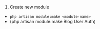 1. Create new module
- `php artisan module:make <module-name>`
- (php artisan module:make Blog User Auth)
